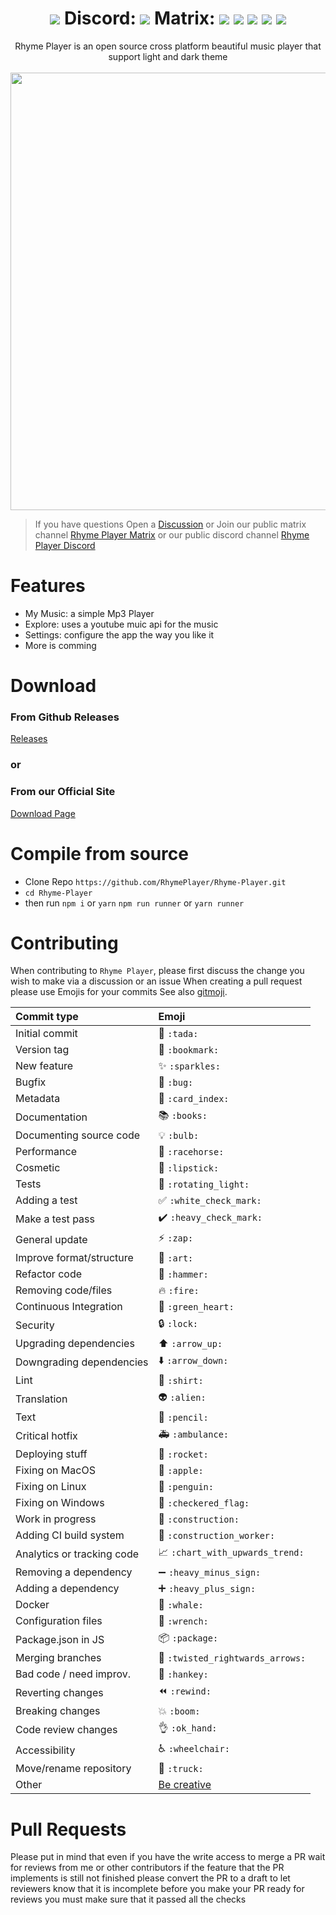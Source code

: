 <h1 align="center"> 
  <img src="https://matrix-client.matrix.org/_matrix/media/r0/download/matrix.org/cGIEwZuHhESNiNgitRIKamxL/> 
  <br/>
  Rhyme Player
</h1>
<h3 align="center">
Discord: <img src ="https://img.shields.io/discord/848185747319816212">
Matrix: <img src ="https://img.shields.io/matrix/rhymes-player:matrix.org">
<img src ="https://img.shields.io/github/issues-raw/Abdallah-Moh/Rhyme-Player">
<img src ="https://img.shields.io/github/issues-pr/Abdallah-Moh/Rhyme-Player">
<img src ="https://img.shields.io/github/downloads/Abdallah-Moh/Rhyme-Player/total">
<img src ="https://img.shields.io/github/stars/Abdallah-Moh/Rhyme-Player">
</h3>
<p align="center">Rhyme Player is an open source cross platform beautiful music player that support light and dark theme <br/><br/> <img  width="700px" align="center" src="https://user-images.githubusercontent.com/77546233/119336809-60c78b00-bc8e-11eb-8051-95a2412f5e68.png"/></P>

> If you have questions Open a [Discussion](https://github.com/Abdallah-Moh/Rhyme-Player/discussions) or Join our public matrix channel [Rhyme Player Matrix](https://matrix.to/#/!RAVspDkfhMmxyxEAeE:matrix.org?via=matrix.org) or our public discord channel [Rhyme Player Discord](https://discord.gg/GuMtT964)

# Features

- My Music: a simple Mp3 Player
- Explore: uses a youtube muic api for the music
- Settings: configure the app the way you like it
- More is comming

# Download

### From Github Releases

[Releases](https://github.com/Abdallah-Moh/Rhyme-Player/releases)

### or

### From our Official Site

[Download Page](https://rhyme-player.netlify.app/downloads)

# Compile from source

- Clone Repo `https://github.com/RhymePlayer/Rhyme-Player.git`
- `cd Rhyme-Player`
- then run `npm i` or `yarn` `npm run runner` or `yarn runner`

# Contributing

When contributing to `Rhyme Player`, please first discuss the change you wish to make via a discussion or an issue
When creating a pull request please use Emojis for your commits
See also [gitmoji](https://gitmoji.carloscuesta.me/).

| Commit type                | Emoji                                                     |
| :------------------------- | :-------------------------------------------------------- |
| Initial commit             | :tada: `:tada:`                                           |
| Version tag                | :bookmark: `:bookmark:`                                   |
| New feature                | :sparkles: `:sparkles:`                                   |
| Bugfix                     | :bug: `:bug:`                                             |
| Metadata                   | :card_index: `:card_index:`                               |
| Documentation              | :books: `:books:`                                         |
| Documenting source code    | :bulb: `:bulb:`                                           |
| Performance                | :racehorse: `:racehorse:`                                 |
| Cosmetic                   | :lipstick: `:lipstick:`                                   |
| Tests                      | :rotating_light: `:rotating_light:`                       |
| Adding a test              | :white_check_mark: `:white_check_mark:`                   |
| Make a test pass           | :heavy_check_mark: `:heavy_check_mark:`                   |
| General update             | :zap: `:zap:`                                             |
| Improve format/structure   | :art: `:art:`                                             |
| Refactor code              | :hammer: `:hammer:`                                       |
| Removing code/files        | :fire: `:fire:`                                           |
| Continuous Integration     | :green_heart: `:green_heart:`                             |
| Security                   | :lock: `:lock:`                                           |
| Upgrading dependencies     | :arrow_up: `:arrow_up:`                                   |
| Downgrading dependencies   | :arrow_down: `:arrow_down:`                               |
| Lint                       | :shirt: `:shirt:`                                         |
| Translation                | :alien: `:alien:`                                         |
| Text                       | :pencil: `:pencil:`                                       |
| Critical hotfix            | :ambulance: `:ambulance:`                                 |
| Deploying stuff            | :rocket: `:rocket:`                                       |
| Fixing on MacOS            | :apple: `:apple:`                                         |
| Fixing on Linux            | :penguin: `:penguin:`                                     |
| Fixing on Windows          | :checkered_flag: `:checkered_flag:`                       |
| Work in progress           | :construction: `:construction:`                           |
| Adding CI build system     | :construction_worker: `:construction_worker:`             |
| Analytics or tracking code | :chart_with_upwards_trend: `:chart_with_upwards_trend:`   |
| Removing a dependency      | :heavy_minus_sign: `:heavy_minus_sign:`                   |
| Adding a dependency        | :heavy_plus_sign: `:heavy_plus_sign:`                     |
| Docker                     | :whale: `:whale:`                                         |
| Configuration files        | :wrench: `:wrench:`                                       |
| Package.json in JS         | :package: `:package:`                                     |
| Merging branches           | :twisted_rightwards_arrows: `:twisted_rightwards_arrows:` |
| Bad code / need improv.    | :hankey: `:hankey:`                                       |
| Reverting changes          | :rewind: `:rewind:`                                       |
| Breaking changes           | :boom: `:boom:`                                           |
| Code review changes        | :ok_hand: `:ok_hand:`                                     |
| Accessibility              | :wheelchair: `:wheelchair:`                               |
| Move/rename repository     | :truck: `:truck:`                                         |
| Other                      | [Be creative](http://www.emoji-cheat-sheet.com/)          |

# Pull Requests

Please put in mind that even if you have the write access to merge a PR wait for reviews from me or other contributors
if the feature that the PR implements is still not finished please convert the PR to a draft to let reviewers know that it is incomplete
before you make your PR ready for reviews you must make sure that it passed all the checks

